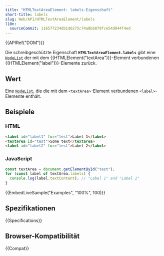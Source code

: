 ```yaml
---
title: "HTMLTextAreaElement: labels-Eigenschaft"
short-title: labels
slug: Web/API/HTMLTextAreaElement/labels
l10n:
  sourceCommit: 116577234db1d6275c74a8bb879fce54d944f4ed
---
```


{{APIRef("DOM")}}

Die schreibgeschützte Eigenschaft **`HTMLTextAreaElement.labels`** gibt eine [`NodeList`](/de/docs/Web/API/NodeList) der mit dem {{HTMLElement("textArea")}}-Element verbundenen {{HTMLElement("label")}}-Elemente zurück.

## Wert

Eine [`NodeList`](/de/docs/Web/API/NodeList), die die mit dem `<textArea>`-Element verbundenen `<label>`-Elemente enthält.

## Beispiele

### HTML

```html
<label id="label1" for="test">Label 1</label>
<textarea id="test">Some text</textarea>
<label id="label2" for="test">Label 2</label>
```

### JavaScript

```js
const textArea = document.getElementById("test");
for (const label of textArea.labels) {
  console.log(label.textContent); // "Label 1" and "Label 2"
}
```

{{EmbedLiveSample("Examples", "100%", 100)}}

## Spezifikationen

{{Specifications}}

## Browser-Kompatibilität

{{Compat}}

